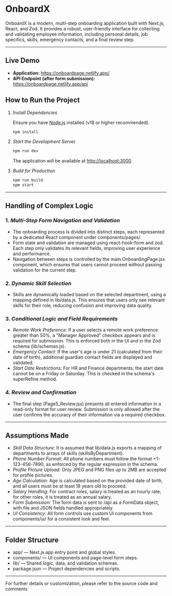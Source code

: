 # OnboardX

OnboardX is a modern, multi-step onboarding application built with Next.js, React, and Zod. It provides a robust, user-friendly interface for collecting and validating employee information, including personal details, job specifics, skills, emergency contacts, and a final review step.

---

## Live Demo

- **Application:** https://onboardpage.netlify.app/
- **API Endpoint (after form submission):** https://onboardpage.netlify.app/api


## How to Run the Project

1. *Install Dependencies*

   Ensure you have [Node.js](https://nodejs.org/) installed (v18 or higher recommended).

   ```bash
   npm install
   ```

2. *Start the Development Server*

   ```bash
   npm run dev
   ```

   The application will be available at [http://localhost:3000](http://localhost:3000).

3. *Build for Production*

   ```bash
   npm run build
   npm start
   ```

---

## Handling of Complex Logic

### 1. *Multi-Step Form Navigation and Validation*

- The onboarding process is divided into distinct steps, each represented by a dedicated React component under components/pages/.
- Form state and validation are managed using react-hook-form and zod. Each step only validates its relevant fields, improving user experience and performance.
- Navigation between steps is controlled by the main OnboardingPage.jsx component, which ensures that users cannot proceed without passing validation for the current step.

### 2. *Dynamic Skill Selection*

- Skills are dynamically loaded based on the selected department, using a mapping defined in lib/data.js. This ensures that users only see relevant skills for their role, reducing confusion and improving data quality.

### 3. *Conditional Logic and Field Requirements*

- *Remote Work Preference:* If a user selects a remote work preference greater than 50%, a "Manager Approved" checkbox appears and is required for submission. This is enforced both in the UI and in the Zod schema (lib/schemas.js).
- *Emergency Contact:* If the user's age is under 21 (calculated from their date of birth), additional guardian contact fields are displayed and validated.
- *Start Date Restrictions:* For HR and Finance departments, the start date cannot be on a Friday or Saturday. This is checked in the schema's superRefine method.

### 4. *Review and Confirmation*

- The final step (Page5_Review.jsx) presents all entered information in a read-only format for user review. Submission is only allowed after the user confirms the accuracy of their information via a required checkbox.

---

## Assumptions Made

- *Skill Data Structure:* It is assumed that lib/data.js exports a mapping of departments to arrays of skills (skillsByDepartment).
- *Phone Number Format:* All phone numbers must follow the format +1-123-456-7890, as enforced by the regular expression in the schema.
- *Profile Picture Upload:* Only JPEG and PNG files up to 2MB are accepted for profile pictures.
- *Age Calculation:* Age is calculated based on the provided date of birth, and all users must be at least 18 years old to proceed.
- *Salary Handling:* For contract roles, salary is treated as an hourly rate; for other roles, it is treated as an annual salary.
- *Form Submission:* The form data is sent to /api as a FormData object, with file and JSON fields handled appropriately.
- *UI Consistency:* All form controls use custom UI components from components/ui/ for a consistent look and feel.

---

## Folder Structure

- app/ — Next.js app entry point and global styles.
- components/ — UI components and page-level form steps.
- lib/ — Shared logic, data, and validation schemas.
- package.json — Project dependencies and scripts.

---

For further details or customization, please refer to the source code and comments